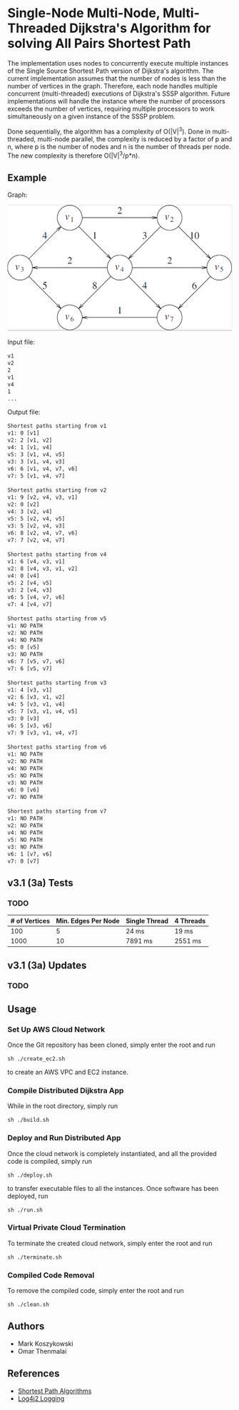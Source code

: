 # Single-Node Multi-Node, Multi-Threaded Dijkstra's Algorithm for solving All Pairs Shortest Path

The implementation uses nodes to concurrently execute multiple instances of the Single Source Shortest Path version of Dijkstra's algorithm. The current implementation
assumes that the number of nodes is less than the number of vertices in the graph. Therefore, each node handles multiple concurrent (multi-threaded) executions of Dijkstra's SSSP algorithm.
Future implementations will handle the instance where the number of processors exceeds the number of vertices, requiring multiple processors to work simultaneously on a given
instance of the SSSP problem.

Done sequentially, the algorithm has a complexity of O(|V|<sup>3</sup>). Done in multi-threaded, multi-node parallel, the complexity is reduced by a factor of p and n, where p is the number of nodes and n is the number of threads per node.
The new complexity is therefore O(|V|<sup>3</sup>/p*n).

## Example

Graph:

![](graph.png)

Input file:

    v1
    v2
    2
    v1
    v4
    1
    ...

Output file:

    Shortest paths starting from v1
    v1: 0 [v1]
    v2: 2 [v1, v2]
    v4: 1 [v1, v4]
    v5: 3 [v1, v4, v5]
    v3: 3 [v1, v4, v3]
    v6: 6 [v1, v4, v7, v6]
    v7: 5 [v1, v4, v7]
    
    Shortest paths starting from v2
    v1: 9 [v2, v4, v3, v1]
    v2: 0 [v2]
    v4: 3 [v2, v4]
    v5: 5 [v2, v4, v5]
    v3: 5 [v2, v4, v3]
    v6: 8 [v2, v4, v7, v6]
    v7: 7 [v2, v4, v7]

    Shortest paths starting from v4
    v1: 6 [v4, v3, v1]
    v2: 8 [v4, v3, v1, v2]
    v4: 0 [v4]
    v5: 2 [v4, v5]
    v3: 2 [v4, v3]
    v6: 5 [v4, v7, v6]
    v7: 4 [v4, v7]
    
    Shortest paths starting from v5
    v1: NO PATH
    v2: NO PATH
    v4: NO PATH
    v5: 0 [v5]
    v3: NO PATH
    v6: 7 [v5, v7, v6]
    v7: 6 [v5, v7]
    
    Shortest paths starting from v3
    v1: 4 [v3, v1]
    v2: 6 [v3, v1, v2]
    v4: 5 [v3, v1, v4]
    v5: 7 [v3, v1, v4, v5]
    v3: 0 [v3]
    v6: 5 [v3, v6]
    v7: 9 [v3, v1, v4, v7]
    
    Shortest paths starting from v6
    v1: NO PATH
    v2: NO PATH
    v4: NO PATH
    v5: NO PATH
    v3: NO PATH
    v6: 0 [v6]
    v7: NO PATH

    Shortest paths starting from v7
    v1: NO PATH
    v2: NO PATH
    v4: NO PATH
    v5: NO PATH
    v3: NO PATH
    v6: 1 [v7, v6]
    v7: 0 [v7]

## v3.1 (3a) Tests

### TODO

| # of Vertices | Min. Edges Per Node | Single Thread | 4 Threads |
|------------|------------|-------------|-------------|
| 100 | 5 | 24 ms | 19 ms |
| 1000 | 10 | 7891 ms | 2551 ms |

## v3.1 (3a) Updates

### TODO

## Usage

### Set Up AWS Cloud Network

Once the Git repository has been cloned, simply enter the root and run

    sh ./create_ec2.sh

to create an AWS VPC and EC2 instance.

### Compile Distributed Dijkstra App

While in the root directory, simply run

    sh ./build.sh

### Deploy and Run Distributed App

Once the cloud network is completely instantiated, and all the provided code is compiled, simply run

    sh ./deploy.sh

to transfer executable files to all the instances. Once software has been deployed, run

    sh ./run.sh

### Virtual Private Cloud Termination

To terminate the created cloud network, simply enter the root and run

    sh ./terminate.sh

### Compiled Code Removal

To remove the compiled code, simply enter the root and run

    sh ./clean.sh

## Authors

 - Mark Koszykowski
 - Omar Thenmalai

## References

 - [Shortest Path Algorithms](https://web.stanford.edu/class/cs97si/07-shortest-path-algorithms.pdf)
 - [Log4j2 Logging](https://dzone.com/articles/log4j-2-configuration-using-properties-file)
